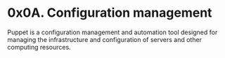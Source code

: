 # 0x0A. Configuration management

Puppet is a configuration management and automation tool designed for managing the infrastructure and configuration of servers and other computing resources.
